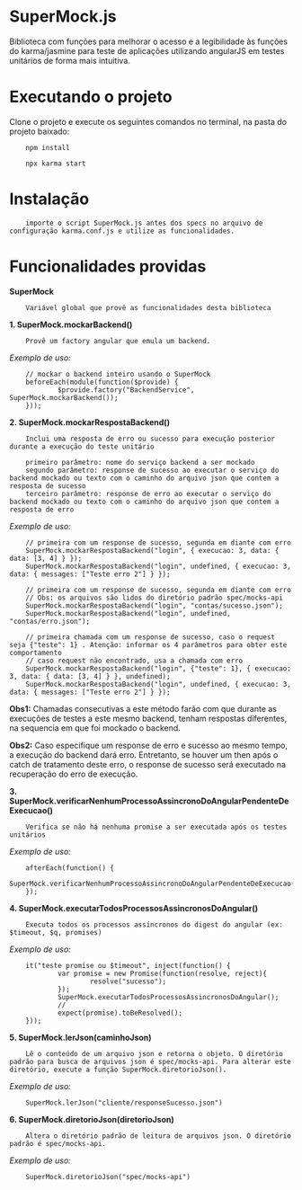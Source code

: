 # SuperMock.js
Biblioteca com funções para melhorar o acesso e a legibilidade às funções do karma/jasmine para teste de aplicações utilizando angularJS em testes unitários de forma mais intuitiva.

# Executando o projeto
Clone o projeto e execute os seguintes comandos no terminal, na pasta do projeto baixado:

        npm install
        
        npx karma start

# Instalação

        importe o script SuperMock.js antes dos specs no arquivo de configuração karma.conf.js e utilize as funcionalidades.
        
# Funcionalidades providas

**SuperMock**

        Variável global que provê as funcionalidades desta biblioteca

**1. SuperMock.mockarBackend()**

        Provê um factory angular que emula um backend.

*Exemplo de uso:*
        
        // mockar o backend inteiro usando o SuperMock
        beforeEach(module(function($provide) {
                $provide.factory("BackendService", SuperMock.mockarBackend());
        }));

**2. SuperMock.mockarRespostaBackend()**

        Inclui uma resposta de erro ou sucesso para execução posterior durante a execução do teste unitário
        
        primeiro parâmetro: nome do serviço backend a ser mockado
        segundo parâmetro: response de sucesso ao executar o serviço do backend mockado ou texto com o caminho do arquivo json que contem a resposta de sucesso
        terceiro parâmetro: response de erro ao executar o serviço do backend mockado ou texto com o caminho do arquivo json que contem a resposta de erro

*Exemplo de uso:*

        // primeira com um response de sucesso, segunda em diante com erro
        SuperMock.mockarRespostaBackend("login", { execucao: 3, data: { data: [3, 4] } });
        SuperMock.mockarRespostaBackend("login", undefined, { execucao: 3, data: { messages: ["Teste erro 2"] } });

        // primeira com um response de sucesso, segunda em diante com erro
        // Obs: os arquivos são lidos do diretório padrão spec/mocks-api
        SuperMock.mockarRespostaBackend("login", "contas/sucesso.json");
        SuperMock.mockarRespostaBackend("login", undefined, "contas/erro.json");

        // primeira chamada com um response de sucesso, caso o request seja {"teste": 1} . Atenção: informar os 4 parâmetros para obter este comportamento
        // caso request não encontrado, usa a chamada com erro
        SuperMock.mockarRespostaBackend("login", {"teste": 1}, { execucao: 3, data: { data: [3, 4] } }, undefined);
        SuperMock.mockarRespostaBackend("login", undefined, { execucao: 3, data: { messages: ["Teste erro 2"] } });

**Obs1:** Chamadas consecutivas a este método farão com que durante as execuções de testes a este mesmo backend, tenham respostas diferentes, na sequencia em que foi mockado o backend. 

**Obs2:** Caso especifique um response de erro e sucesso ao mesmo tempo, a execução do backend dará erro. Entretanto, se houver um then após o catch de tratamento deste erro, o response de sucesso será executado na recuperação do erro de execução.


**3. SuperMock.verificarNenhumProcessoAssincronoDoAngularPendenteDeExecucao()**

        Verifica se não há nenhuma promise a ser executada após os testes unitários
        
*Exemplo de uso:*

        afterEach(function() {
                SuperMock.verificarNenhumProcessoAssincronoDoAngularPendenteDeExecucao();
        });
        

**4. SuperMock.executarTodosProcessosAssincronosDoAngular()**
        
        Executa todos os processos assíncronos do digest do angular (ex: $timeout, $q, promises)
        
*Exemplo de uso:*

        it("teste promise ou $timeout", inject(function() {
                var promise = new Promise(function(resolve, reject){
                        resolve("sucesso");
                });
                SuperMock.executarTodosProcessosAssincronosDoAngular();
                //
                expect(promise).toBeResolved();
        }));

**5. SuperMock.lerJson(caminhoJson)**
        
        Lê o conteúdo de um arquivo json e retorna o objeto. O diretório padrão para busca de arquivos json é spec/mocks-api. Para alterar este diretório, execute a função SuperMock.diretorioJson().

*Exemplo de uso:*

        SuperMock.lerJson("cliente/responseSucesso.json")

**6. SuperMock.diretorioJson(diretorioJson)**
        
        Altera o diretório padrão de leitura de arquivos json. O diretório padrão é spec/mocks-api.

*Exemplo de uso:*

        SuperMock.diretorioJson("spec/mocks-api")
